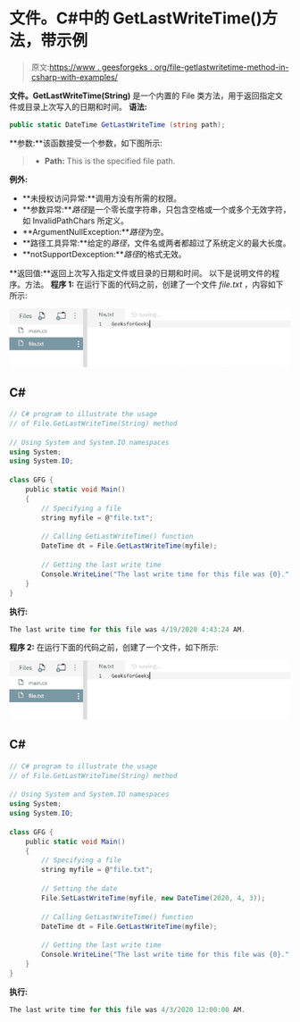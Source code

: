 # 文件。C#中的 GetLastWriteTime()方法，带示例

> 原文:[https://www . geesforgeks . org/file-getlastwritetime-method-in-csharp-with-examples/](https://www.geeksforgeeks.org/file-getlastwritetime-method-in-csharp-with-examples/)

**文件。GetLastWriteTime(String)** 是一个内置的 File 类方法，用于返回指定文件或目录上次写入的日期和时间。
**语法:**

```cs
public static DateTime GetLastWriteTime (string path);
```

**参数:**该函数接受一个参数，如下图所示:

> *   **Path:** This is the specified file path.

**例外:**

*   **未授权访问异常:**调用方没有所需的权限。
*   **参数异常:***路径*是一个零长度字符串，只包含空格或一个或多个无效字符，如 InvalidPathChars 所定义。
*   **ArgumentNullException:***路径*为空。
*   **路径工具异常:**给定的*路径*，文件名或两者都超过了系统定义的最大长度。
*   **notSupportDexception:***路径*的格式无效。

**返回值:**返回上次写入指定文件或目录的日期和时间。
以下是说明文件的程序。方法。
**程序 1:** 在运行下面的代码之前，创建了一个文件 *file.txt* ，内容如下所示:

![file.txt](img/e30364ee2029737d20ae9f2d8b5c234a.png)

## C#

```cs
// C# program to illustrate the usage
// of File.GetLastWriteTime(String) method

// Using System and System.IO namespaces
using System;
using System.IO;

class GFG {
    public static void Main()
    {
        // Specifying a file
        string myfile = @"file.txt";

        // Calling GetLastWriteTime() function
        DateTime dt = File.GetLastWriteTime(myfile);

        // Getting the last write time
        Console.WriteLine("The last write time for this file was {0}.", dt);
    }
}
```

**执行:**

```cs
The last write time for this file was 4/19/2020 4:43:24 AM.
```

**程序 2:** 在运行下面的代码之前，创建了一个文件，如下所示:

![file.txt](img/e30364ee2029737d20ae9f2d8b5c234a.png)

## C#

```cs
// C# program to illustrate the usage
// of File.GetLastWriteTime(String) method

// Using System and System.IO namespaces
using System;
using System.IO;

class GFG {
    public static void Main()
    {
        // Specifying a file
        string myfile = @"file.txt";

        // Setting the date
        File.SetLastWriteTime(myfile, new DateTime(2020, 4, 3));

        // Calling GetLastWriteTime() function
        DateTime dt = File.GetLastWriteTime(myfile);

        // Getting the last write time
        Console.WriteLine("The last write time for this file was {0}.", dt);
    }
}
```

**执行:**

```cs
The last write time for this file was 4/3/2020 12:00:00 AM.
```
